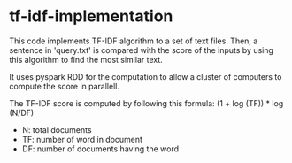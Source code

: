 # tf-idf-implementation
This code implements TF-IDF algorithm to a set of text files. Then, a sentence in 'query.txt' is compared with the score of the inputs by using this algorithm to find the most similar text.

It uses pyspark RDD for the computation to allow a cluster of computers to compute the score in parallell.

The TF-IDF score is computed by following this formula:
(1 + log (TF)) * log (N/DF)

* N: total documents
* TF: number of word in document
* DF: number of documents having the word
